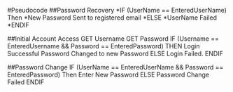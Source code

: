 #Pseudocode
##Password Recovery
*IF (UserName == EnteredUserName) Then
*New Password Sent to registered email
*ELSE
*UserName Failed
*ENDIF

##Initial Account Access
GET Username
GET Password
IF (Username == EnteredUsername && Password == EnteredPassword) THEN
Login Successful
Password Changed to new Password
ELSE
Login Failed.
ENDIF

##Password Change
IF (UserName == EnteredUserName && Password == EnteredPassword) Then
Enter New Password
ELSE
Password Change Failed
ENDIF